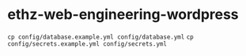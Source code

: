 ethz-web-engineering-wordpress
==============================

```cp config/database.example.yml config/database.yml```
```cp config/secrets.example.yml config/secrets.yml```
